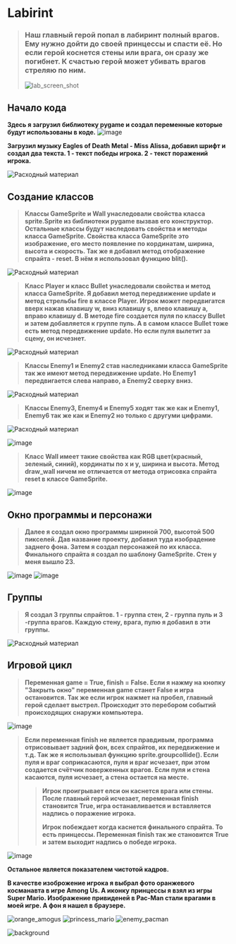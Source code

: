 # Labirint

> ### Наш главный герой попал в лабиринт полный врагов. Ему нужно дойти до своей принцессы и спасти её. Но если герой коснется стены или врага, он сразу же погибнет. К счастью герой может убивать врагов стреляю по ним.
> ![lab_screen_shot](https://user-images.githubusercontent.com/111111384/184305973-8484db1b-ae1a-4351-80b4-b44ad77c7b51.PNG)

## Начало кода
**Здесь я загрузил библиотеку pygame и создал переменные которые будут использованы в коде.**
![image](https://user-images.githubusercontent.com/111111384/184309272-7a9a5e7e-f7e9-4659-9c89-cd0b50d0bfdb.png)

**Загрузил музыку Eagles of Death Metal - Miss Alissa, добавил шрифт и создал два текста. 1 - текст победы игрока. 2 - текст поражений игрока.**

![Расходный материал](https://user-images.githubusercontent.com/111111384/184553611-68fb0656-7b17-4004-83d1-9a56b9913275.png)


## Создание классов

> **Классы GameSprite и Wall унаследовали свойства класса sprite.Sprite из библиотеки pygame вызвав его конструктор. Остальные классы будут наследовать свойства и методы класса GameSprite. Свойства класса GameSprite это изображение, его место появление по кординатам, ширина, высота и скорость. Так же я добавил метод отображение спрайта - reset. В нём я использовал функцию blit().**

![Расходный материал](https://user-images.githubusercontent.com/111111384/184553954-8a15105d-11a1-43c4-98af-aa337b92cc07.png)

> **Класс Player и класс Bullet унаследовали свойства и метод класса GameSprite. Я добавил метод передвижение update и метод стрельбы fire в классе Player. Игрок может передвигатся вверх нажав клавишу w, вниз клавишу s, влево клавишу a, вправо клавишу d. В методе fire создается пуля по классу Bullet и затем добавляется к группе пуль. А в самом классе Bullet тоже есть метод передвижение update. Но если пуля вылетит за сцену, он исчезнет.**

![Расходный материал](https://user-images.githubusercontent.com/111111384/184554189-bf8c53d4-9841-467a-9693-3872d99501eb.png)

> **Классы Enemy1 и Enemy2 став наследниками класса GameSprite так же имеют метод передвижение update. Но Enemy1 передвигается слева направо, а Enemy2 сверху вниз.**

![Расходный материал](https://user-images.githubusercontent.com/111111384/184554327-8f265928-67b7-4ba7-80e5-e973fe2bb69e.png)

> **Классы Enemy3, Enemy4 и Enemy5 ходят так же как и Enemy1, Enemy6 так же как и Enemy2 но только с другуми цифрами.**

![Расходный материал](https://user-images.githubusercontent.com/111111384/184554569-01584965-2684-4478-ad90-b345b445589b.png)

![image](https://user-images.githubusercontent.com/111111384/184554507-41423b7c-ad9b-4155-b6db-6a2ba8a2d43a.png)

> **Класс Wall имеет такие свойства как RGB цвет(красный, зеленый, синий), кординаты по х и у, ширина и высота. Метод draw_wall ничем не отличается от метода отрисовка спрайта reset в классе GameSprite.**

![image](https://user-images.githubusercontent.com/111111384/184554694-563d3c2e-489c-416e-8de3-7c98d5aeebd7.png)

## Окно программы и персонажи

> **Далее я создал окно программы шириной 700, высотой 500 пикселей. Дав название проекту, добавил туда изобрадение заднего фона. Затем я создал персонажей по их класса. Финального спрайта я создал по шаблону GameSprite. Стен у меня вышло 23.**

![image](https://user-images.githubusercontent.com/111111384/184554840-781347a7-4bf0-4905-b179-1543718f3ee1.png)
![image](https://user-images.githubusercontent.com/111111384/184554869-ac319f95-580c-47cc-b9ae-2bb69f0ca803.png)

## Группы

> **Я создал 3 группы спрайтов. 1 - группа стен, 2 - группа пуль и 3 -группа врагов. Каждую стену, врага, пулю я добавил в эти группы.**

![Расходный материал](https://user-images.githubusercontent.com/111111384/184555007-2ea39255-f943-4963-9f0a-48cfc8870140.png)

## Игровой цикл

> **Переменная game = True, finish = False. Если я нажму на кнопку "Закрыть окно" переменная game станет False и игра остановится. Так же если игрок нажмет на пробел, главный герой сделает выстрел. Происходит это перебором событий происходящих снаружи компьютера.**

![image](https://user-images.githubusercontent.com/111111384/184555259-1fd956b6-4938-4809-9f7c-759948d01910.png)

> **Если переменная finish не является правдивым, программа отрисовывает задний фон, всех спрайтов, их передвижение и т.д. Так же я использывал функцию sprite.groupcollide(). Если пуля и враг соприкасаются, пуля и враг исчезает, при этом создается счётчик поверженных врагов. Если пуля и стена касаются, пуля исчезает, а стена остается на месте.**
>> **Игрок проигрывает елси он каснется врага или стены. После главный герой исчезает, переменная finish становится True, игра останавливается и вставляется надпись о поражение игрока.** 
>> 
>> **Игрок побеждает когда каснется финального спрайта. То есть принцессы. Переменная finish так же становится True и затем выходит надпись о победе игрока.**

![image](https://user-images.githubusercontent.com/111111384/184555583-85617c2a-03f7-427d-be68-d548c2d7a978.png)

**Остальное является показателем чистотой кадров.**


**В качестве изоброжение игрока я выбрал фото оранжевого косманавта в игре Among Us. А иконку принцессы я взял из игры Super Mario. Изображение привиденей в Pac-Man стали врагами в моей игре. А фон я нашел в браузере.**

![orange_amogus](https://user-images.githubusercontent.com/111111384/184306448-20c3dfb0-8670-4573-ad6d-e0f469a58062.png)
![princess_mario](https://user-images.githubusercontent.com/111111384/184305169-2313b9cd-ec2d-4718-bd5c-e9b7f5147d27.jpg)
![enemy_pacman](https://user-images.githubusercontent.com/111111384/184305149-bc3862ee-b407-4d4d-9e26-1331a19df290.jpg)

![background](https://user-images.githubusercontent.com/111111384/184555672-bb2ad63b-d568-4a60-b9d0-5d3b8c274e81.png)
